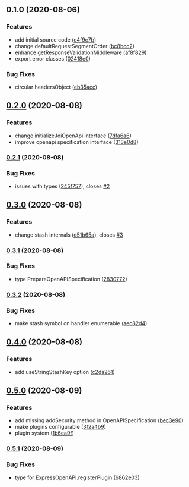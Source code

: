 ## 0.1.0 (2020-08-06)


### Features

* add initial source code ([c4f9c7b](https://github.com/MunifTanjim/express-joi-openapi/commit/c4f9c7bf5917228532d78212832fdd600db53528))
* change defaultRequestSegmentOrder ([bc8bcc2](https://github.com/MunifTanjim/express-joi-openapi/commit/bc8bcc2baf4045e5bef1f9fa130424d040e509f5))
* enhance getResponseValidationMiddleware ([af8f829](https://github.com/MunifTanjim/express-joi-openapi/commit/af8f8298e1554f54864837a7559fcfad437acda9))
* export error classes ([02418e0](https://github.com/MunifTanjim/express-joi-openapi/commit/02418e01408812a4699a369735a3f9086befea3f))


### Bug Fixes

* circular headersObject ([eb35acc](https://github.com/MunifTanjim/express-joi-openapi/commit/eb35acca653ad44b73887b529c10a752440190f7))

## [0.2.0](https://github.com/MunifTanjim/express-joi-openapi/compare/0.1.0...0.2.0) (2020-08-08)


### Features

* change initializeJoiOpenApi interface ([7dfa6a6](https://github.com/MunifTanjim/express-joi-openapi/commit/7dfa6a6229a0cd6276569c6c9c8cb234e21bde65))
* improve openapi specification interface ([313e0d8](https://github.com/MunifTanjim/express-joi-openapi/commit/313e0d8b2acd4c207ebd0fc3a34ceeeeddbad619))

### [0.2.1](https://github.com/MunifTanjim/express-joi-openapi/compare/0.2.0...0.2.1) (2020-08-08)


### Bug Fixes

* issues with types ([245f757](https://github.com/MunifTanjim/express-joi-openapi/commit/245f7572f4c481b7a47b3c60e7f3035a1dc5d111)), closes [#2](https://github.com/MunifTanjim/express-joi-openapi/issues/2)

## [0.3.0](https://github.com/MunifTanjim/express-joi-openapi/compare/0.2.1...0.3.0) (2020-08-08)


### Features

* change stash internals ([d51b65a](https://github.com/MunifTanjim/express-joi-openapi/commit/d51b65afc0ed43f9a2c5fbc8be8dced64e45754c)), closes [#3](https://github.com/MunifTanjim/express-joi-openapi/issues/3)

### [0.3.1](https://github.com/MunifTanjim/express-joi-openapi/compare/0.3.0...0.3.1) (2020-08-08)


### Bug Fixes

* type PrepareOpenAPISpecification ([2830772](https://github.com/MunifTanjim/express-joi-openapi/commit/283077223525339a922cbe736a42b8394f0ab79a))

### [0.3.2](https://github.com/MunifTanjim/express-joi-openapi/compare/0.3.1...0.3.2) (2020-08-08)


### Bug Fixes

* make stash symbol on handler enumerable ([aec82d4](https://github.com/MunifTanjim/express-joi-openapi/commit/aec82d41c4449e24f8196170fb12e5639b4587e9))

## [0.4.0](https://github.com/MunifTanjim/express-joi-openapi/compare/0.3.2...0.4.0) (2020-08-08)


### Features

* add useStringStashKey option ([c2da261](https://github.com/MunifTanjim/express-joi-openapi/commit/c2da2618f5e085f07a633b21f6170fcf4a883521))

## [0.5.0](https://github.com/MunifTanjim/express-joi-openapi/compare/0.4.0...0.5.0) (2020-08-09)


### Features

* add missing addSecurity method in OpenAPISpecification ([bec3e90](https://github.com/MunifTanjim/express-joi-openapi/commit/bec3e90665a52e431529d1ffa983810584eb8135))
* make plugins configurable ([3f2a4b9](https://github.com/MunifTanjim/express-joi-openapi/commit/3f2a4b9b9c1346e1c34cc75f6e4dea92d2db64c3))
* plugin system ([1b6ea9f](https://github.com/MunifTanjim/express-joi-openapi/commit/1b6ea9f1195af9204d5c9e1112a31ffc622db297))

### [0.5.1](https://github.com/MunifTanjim/express-joi-openapi/compare/0.5.0...0.5.1) (2020-08-09)


### Bug Fixes

* type for ExpressOpenAPI.registerPlugin ([6862e03](https://github.com/MunifTanjim/express-joi-openapi/commit/6862e036eca8826ddbd237acdb7eac0adf62deeb))

